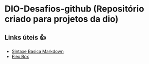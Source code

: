 # DIO-Desafios-github (Repositório criado para projetos da dio)

## Links úteis 👍
- [Sintaxe Basica Markdown](https://www.markdownguide.org/basic-syntax/)
- [Flex Box](https://css-tricks.com/snippets/css/a-guide-to-flexbox/)
